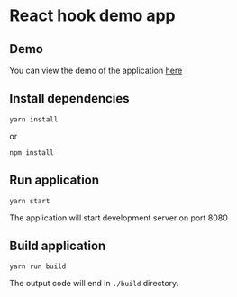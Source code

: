 # React hook demo app

## Demo

You can view the demo of the application [here](https://mdoff-react-hook-demo.netlify.com)

## Install dependencies

```
yarn install
```

or

```
npm install
```

## Run application

```
yarn start
```

The application will start development server on port 8080

## Build application

```
yarn run build
```

The output code will end in `./build` directory.